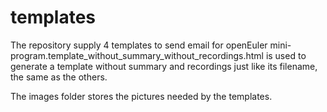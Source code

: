 # templates

The repository supply 4 templates to send email for openEuler mini-program.template_without_summary_without_recordings.html is used to generate a template without summary and recordings just like its filename, the same as the others.

The images folder stores the pictures needed by the templates.
